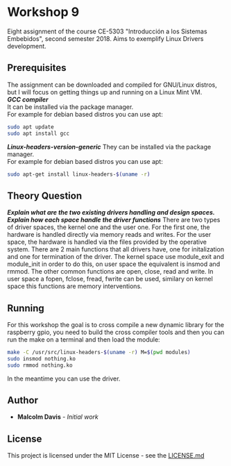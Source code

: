 # Workshop 9

Eight assignment of the course CE-5303 "Introducción a los Sistemas Embebidos", second  semester 2018. Aims to exemplify Linux Drivers development.

## Prerequisites

The assignment can be downloaded and compiled for GNU/Linux distros, but I will focus on getting things up and running on a Linux Mint VM.  
***GCC compiler***  
It can be installed via the package manager.  
For example for debian based distros you can use apt:

```bash
sudo apt update
sudo apt install gcc
```

***Linux-headers-version-generic***
They can be installed via the package manager.  
For example for debian based distros you can use apt:

```bash
sudo apt-get install linux-headers-$(uname -r)
```

## Theory Question

***Explain what are the two existing drivers handling and design spaces. Explain how each space handle the driver functions***
There are two types of driver spaces, the kernel one and the user one. For the first one, the hardware is handled directly via memory reads and writes. For the user space, the hardware is handled via the files provided by the operative system. There are 2 main functions that all drivers have, one for initalization and one for termination of the driver. The kernel space use module_exit and module_init in order to do this, on user space the equivalent is insmod and rmmod. The other common functions are open, close, read and write. In user space a fopen, fclose, fread, fwrite can be used, similary on kernel space this functions are memory interventions.

## Running

For this workshop the goal is to cross compile a new dynamic library for the raspberry gpio, you need to build the cross compiler tools and then you can run the make on a terminal and then load the module:

```bash
make -C /usr/src/linux-headers-$(uname -r) M=$(pwd modules)
sudo insmod nothing.ko
sudo rmmod nothing.ko
```

In the meantime you can use the driver.

## Author

* **Malcolm Davis** - *Initial work*

## License

This project is licensed under the MIT License - see the [LICENSE.md](../../../LICENSE.md)
